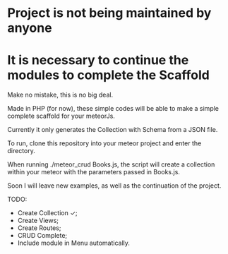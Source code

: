 
Project is not being maintained by anyone
===
It is necessary to continue the modules to complete the Scaffold
====

Make no mistake, this is no big deal.

Made in PHP (for now), these simple codes will be able to make a simple complete scaffold for your meteorJs.

Currently it only generates the Collection with Schema from a JSON file.

To run, clone this repository into your meteor project and enter the directory.

When running ./meteor_crud Books.js, the script will create a collection within your meteor with the parameters passed in Books.js.

Soon I will leave new examples, as well as the continuation of the project.

TODO:
* Create Collection ✓;
* Create Views;
* Create Routes;
* CRUD Complete;
* Include module in Menu automatically.
